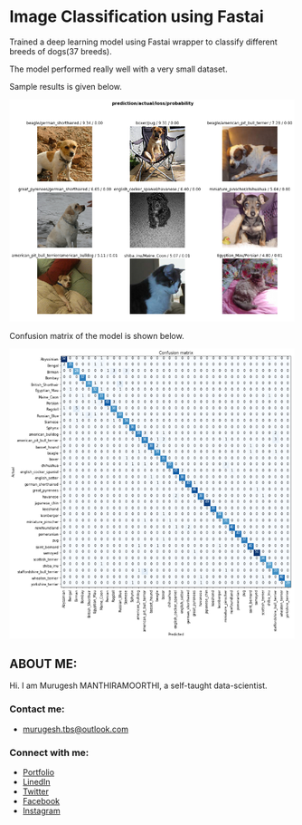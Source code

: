 # Image Classification using Fastai

Trained a deep learning model using Fastai wrapper to classify different breeds of dogs(37 breeds).

The model performed really well with a very small dataset. 

Sample results is given below.

![results](https://github.com/murugeshmanthiramoorthi/Image_classification_using_fastai/blob/master/results.png)

Confusion matrix of the model is shown below. 

![Confusion_matrix](https://github.com/murugeshmanthiramoorthi/Image_classification_using_fastai/blob/master/confusion_matrix.png)

## ABOUT ME:
Hi. I am Murugesh MANTHIRAMOORTHI, a self-taught data-scientist. 

### Contact me:

* [murugesh.tbs@outlook.com](mailto:murugesh.tbs@outlook.com)

### Connect with me:

* [Portfolio](https://murugeshmanthiramoorthi.github.io/)
* [LinedIn](https://www.linkedin.com/in/murugesh-manthiramoorthi/)
* [Twitter](https://twitter.com/murugesh__m)
* [Facebook](https://www.facebook.com/murugeshmanthiramoorthi/)
* [Instagram](https://www.instagram.com/murugesh__m/)
